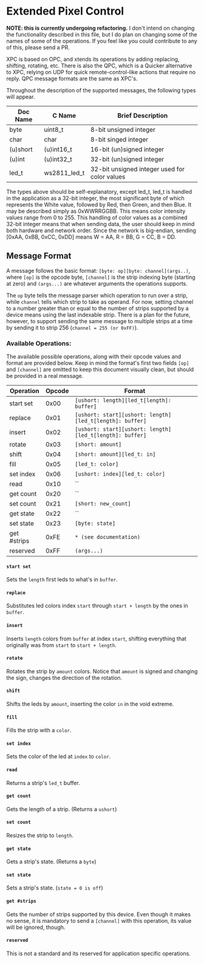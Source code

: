 # Extended Pixel Control

**NOTE: this is currently undergoing refactoring.** I don't intend on changing
the functionality described in this file, but I do plan on changing some of the
names of some of the operations. If you feel like you could contribute to any
of this, please send a PR.

XPC is based on OPC, and xtends its operations by adding replacing, shifting,
rotating, etc. There is also the QPC, which is a Quicker alternative to XPC,
relying on UDP for quick remote-control-like actions that require no reply.
QPC message formats are the same as XPC's.

Throughout the description of the supported messages, the following types will
appear.

| Doc Name | C Name       | Brief Description
| -------- | ------------ | -----------------
| byte     | uint8_t      | 8-bit unsigned integer
| char     | char         | 8-bit singed integer
| (u)short | (u)int16_t   | 16-bit (un)signed integer
| (u)int   | (u)int32_t   | 32-bit (un)signed integer
| led_t    | ws2811_led_t | 32-bit unsigned integer used for color values

The types above should be self-explanatory, except led_t, led_t is handled in
the application as a 32-bit integer, the most significant byte of which
represents the White value, followed by Red, then Green, and then Blue. It may
be described simply as 0xWWRRGGBB. This means color intensity values range from
0 to 255. This handling of color values as a combined 32-bit integer means that
when sending data, the user should keep in mind both hardware and network order.
Since the network is big-endian, sending [0xAA, 0xBB, 0xCC, 0xDD] means W = AA,
R = BB, G = CC, B = DD.

## Message Format

A message follows the basic format: `[byte: op][byte: channel](args..)`, where 
`[op]` is the opcode byte, `[channel]` is the strip indexing byte (starting at
zero) and `(args...)` are whatever arguments the operations supports.

The `op` byte tells the message parser which operation to run over a strip,
while `channel` tells which strip to take as operand. For now, setting channel
to a number greater than or equal to the number of strips supported by a device
means using the last indexable strip. There is a plan for the future, however,
to support sending the same message to multiple strips at a time by sending it
to strip 256 (`channel = 255 (or 0xFF)`).

### Available Operations:

The available possible operations, along with their opcode values and format are
provided below. Keep in mind the format's first two fields `[op]` and `[channel]`
are omitted to keep this document visually clean, but should be provided in a
real message.

| Operation  | Opcode | Format
| ---------- | ------ | ------
| start set  | 0x00   | `[ushort: length][led_t[length]: buffer]`
| replace    | 0x01   | `[ushort: start][ushort: length][led_t[length]: buffer]`
| insert     | 0x02   | `[ushort: start][ushort: length][led_t[length]: buffer]`
| rotate     | 0x03   | `[short: amount]`
| shift      | 0x04   | `[short: amount][led_t: in]`
| fill       | 0x05   | `[led_t: color]`
| set index  | 0x06   | `[ushort: index][led_t: color]`
| read       | 0x10   | ``
| get count  | 0x20   | ``
| set count  | 0x21   | `[short: new_count]`
| get state  | 0x22   | ``
| set state  | 0x23   | `[byte: state]`
| get #strips| 0xFE   | `* (see documentation)`
| reserved   | 0xFF   | `(args...)`

#### `start set`

Sets the `length` first leds to what's in `buffer`.

#### `replace`

Substitutes led colors index `start` through `start + length` by the ones in
`buffer`.

#### `insert`

Inserts `length` colors from `buffer` at index `start`, shifting everything
that originally was from `start` to `start + length`.

#### `rotate`

Rotates the strip by `amount` colors. Notice that `amount` is signed and
changing the sign, changes the direction of the rotation.

#### `shift`

Shifts the leds by `amount`, inserting the color `in` in the void extreme.

#### `fill`

Fills the strip with a `color`.

#### `set index`

Sets the color of the led at `index` to `color`.

#### `read`

Returns a strip's `led_t` buffer.

#### `get count`

Gets the length of a strip. (Returns a `ushort`)

#### `set count`

Resizes the strip to `length`.

#### `get state`

Gets a strip's state. (Returns a `byte`)

#### `set state`

Sets a strip's state. (`state = 0 is off`)

#### `get #strips`

Gets the number of strips supported by this device. Even though it makes no
sense, it is mandatory to send a `[channel]` with this operation, its value
will be ignored, though.

#### `reserved`

This is not a standard and its reserved for application specific operations.